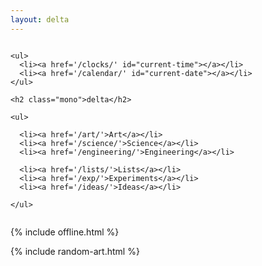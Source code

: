 ```yaml
---
layout: delta
---
```



<div class="columns is-vcentered">

  <div class="column is-4">

    <ul>
      <li><a href='/clocks/' id="current-time"></a></li>
      <li><a href='/calendar/' id="current-date"></a></li>
    </ul>

    <h2 class="mono">delta</h2>
    
    <ul>

      <li><a href='/art/'>Art</a></li>
      <li><a href='/science/'>Science</a></li>
      <li><a href='/engineering/'>Engineering</a></li>

      <li><a href='/lists/'>Lists</a></li>
      <li><a href='/exp/'>Experiments</a></li>
      <li><a href='/ideas/'>Ideas</a></li>

    </ul>

  </div>

</div>

{% include offline.html  %}

{% include random-art.html %}

<script src="/assets/js/moment.min.js"></script>
<script src="/assets/js/datetime.js"></script>

<script>
  show_date_and_time();
</script>


<style>
  #themeToggle {
      display: flex;
  }
  .search{
      display: flex;
  }
</style>